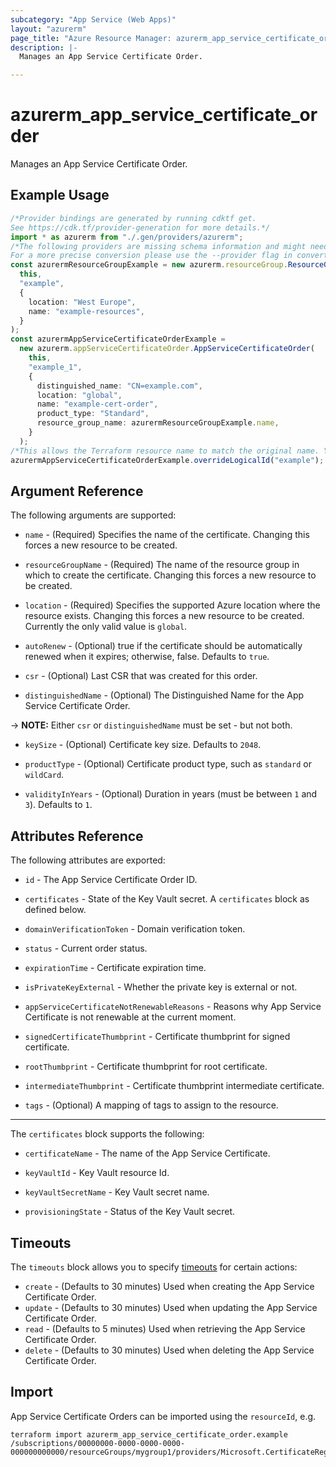 ```yaml
---
subcategory: "App Service (Web Apps)"
layout: "azurerm"
page_title: "Azure Resource Manager: azurerm_app_service_certificate_order"
description: |-
  Manages an App Service Certificate Order.

---
```


# azurerm\_app\_service\_certificate\_order

Manages an App Service Certificate Order.

## Example Usage

```typescript
/*Provider bindings are generated by running cdktf get.
See https://cdk.tf/provider-generation for more details.*/
import * as azurerm from "./.gen/providers/azurerm";
/*The following providers are missing schema information and might need manual adjustments to synthesize correctly: azurerm.
For a more precise conversion please use the --provider flag in convert.*/
const azurermResourceGroupExample = new azurerm.resourceGroup.ResourceGroup(
  this,
  "example",
  {
    location: "West Europe",
    name: "example-resources",
  }
);
const azurermAppServiceCertificateOrderExample =
  new azurerm.appServiceCertificateOrder.AppServiceCertificateOrder(
    this,
    "example_1",
    {
      distinguished_name: "CN=example.com",
      location: "global",
      name: "example-cert-order",
      product_type: "Standard",
      resource_group_name: azurermResourceGroupExample.name,
    }
  );
/*This allows the Terraform resource name to match the original name. You can remove the call if you don't need them to match.*/
azurermAppServiceCertificateOrderExample.overrideLogicalId("example");

```

## Argument Reference

The following arguments are supported:

*   `name` - (Required) Specifies the name of the certificate. Changing this forces a new resource to be created.

*   `resourceGroupName` - (Required) The name of the resource group in which to create the certificate. Changing this forces a new resource to be created.

*   `location` - (Required) Specifies the supported Azure location where the resource exists. Changing this forces a new resource to be created. Currently the only valid value is `global`.

*   `autoRenew` - (Optional) true if the certificate should be automatically renewed when it expires; otherwise, false. Defaults to `true`.

*   `csr` - (Optional) Last CSR that was created for this order.

*   `distinguishedName` - (Optional) The Distinguished Name for the App Service Certificate Order.

\-> **NOTE:** Either `csr` or `distinguishedName` must be set - but not both.

*   `keySize` - (Optional) Certificate key size. Defaults to `2048`.

*   `productType` - (Optional) Certificate product type, such as `standard` or `wildCard`.

*   `validityInYears` - (Optional) Duration in years (must be between `1` and `3`). Defaults to `1`.

## Attributes Reference

The following attributes are exported:

*   `id` - The App Service Certificate Order ID.

*   `certificates` - State of the Key Vault secret. A `certificates` block as defined below.

*   `domainVerificationToken` - Domain verification token.

*   `status` - Current order status.

*   `expirationTime` - Certificate expiration time.

*   `isPrivateKeyExternal` - Whether the private key is external or not.

*   `appServiceCertificateNotRenewableReasons` - Reasons why App Service Certificate is not renewable at the current moment.

*   `signedCertificateThumbprint` - Certificate thumbprint for signed certificate.

*   `rootThumbprint` - Certificate thumbprint for root certificate.

*   `intermediateThumbprint` - Certificate thumbprint intermediate certificate.

*   `tags` - (Optional) A mapping of tags to assign to the resource.

***

The `certificates` block supports the following:

*   `certificateName` - The name of the App Service Certificate.

*   `keyVaultId` - Key Vault resource Id.

*   `keyVaultSecretName` - Key Vault secret name.

*   `provisioningState` - Status of the Key Vault secret.

## Timeouts

The `timeouts` block allows you to specify [timeouts](https://www.terraform.io/language/resources/syntax#operation-timeouts) for certain actions:

* `create` - (Defaults to 30 minutes) Used when creating the App Service Certificate Order.
* `update` - (Defaults to 30 minutes) Used when updating the App Service Certificate Order.
* `read` - (Defaults to 5 minutes) Used when retrieving the App Service Certificate Order.
* `delete` - (Defaults to 30 minutes) Used when deleting the App Service Certificate Order.

## Import

App Service Certificate Orders can be imported using the `resourceId`, e.g.

```shell
terraform import azurerm_app_service_certificate_order.example /subscriptions/00000000-0000-0000-0000-000000000000/resourceGroups/mygroup1/providers/Microsoft.CertificateRegistration/certificateOrders/certificateorder1
```
